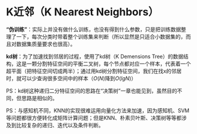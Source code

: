 # K近邻（K Nearest Neighbors）

**“伪训练”**：实际上并没有做什么训练，也没有得到什么参数，只是把训练数据整理了一下，每次分类时带着整个训练集来判断（所以显然是只适合小数据集的，而且对数据集质量要求也很高）。

**kd树**：为了加速找到邻居的过程，使用了kd树（K Demensions Tree）的数据结构，这是一颗分割特征空间的平衡二叉树，每个节点都对应一个样本，代表着一个超平面（把特征空间切成两半）；通过用kd树分割特征空间，我们在找x的邻居时，就可以少查询很多空间中的样本（$O(N)$降到$O(lgN)$）

PS：kd树这种递归二分特征空间的思路在“决策树”一章也能见到，虽然目的不同，但思路是相似的。

PS：与感知机不同，KNN的实现很难运用向量化方法来加速，因为感知机、SVM等问题都很方便转化成矩阵计算问题；但是KNN、朴素贝叶斯、决策树等等都涉及到比较复杂的递归、迭代以及条件判断。